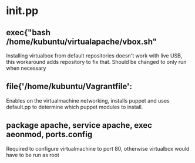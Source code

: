 # init.pp

## exec{"bash /home/kubuntu/virtualapache/vbox.sh"
Installing virtualbox from default repositories doesn't work with live USB, this workaround adds repository to fix that. Should be changed to only run when necessary

## file{'/home/kubuntu/Vagrantfile':
Enables on the virtualmachine networking, installs puppet and uses default.pp to determine which puppet modules to install.

## package apache, service apache, exec aeonmod, ports.config
Required to configure virtualmachine to port 80, otherwise virtualbox would have to be run as root
